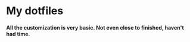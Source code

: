 # My dotfiles

#### All the customization is very basic. Not even close to finished, haven't had time. 

